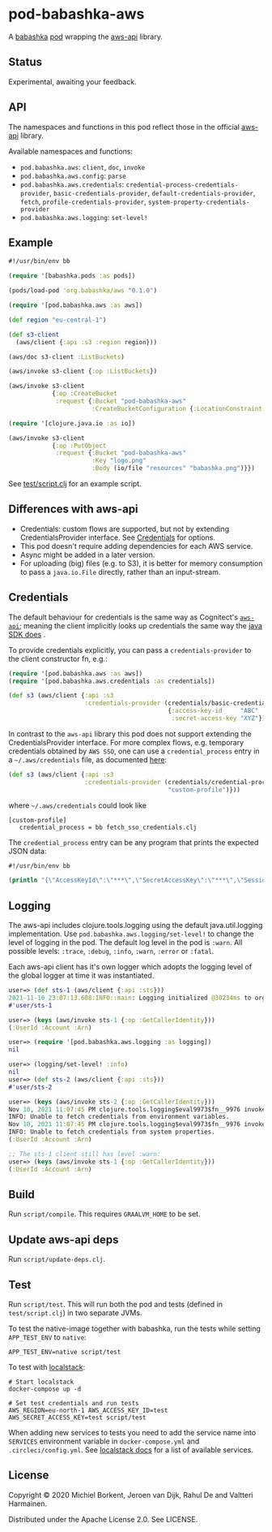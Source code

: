 # pod-babashka-aws

A [babashka](https://github.com/babashka/babashka)
[pod](https://github.com/babashka/pods) wrapping the
[aws-api](https://github.com/cognitect-labs/aws-api) library.

## Status

Experimental, awaiting your feedback.

## API

The namespaces and functions in this pod reflect those in the official
[aws-api](https://github.com/cognitect-labs/aws-api) library.

Available namespaces and functions:

- `pod.babashka.aws`: `client`, `doc`, `invoke`
- `pod.babashka.aws.config`: `parse`
- `pod.babashka.aws.credentials`: `credential-process-credentials-provider`,
  `basic-credentials-provider`, `default-credentials-provider`,
  `fetch`, `profile-credentials-provider`, `system-property-credentials-provider`
- `pod.babashka.aws.logging`: `set-level!`

## Example

``` clojure
#!/usr/bin/env bb

(require '[babashka.pods :as pods])

(pods/load-pod 'org.babashka/aws "0.1.0")

(require '[pod.babashka.aws :as aws])

(def region "eu-central-1")

(def s3-client
  (aws/client {:api :s3 :region region}))

(aws/doc s3-client :ListBuckets)

(aws/invoke s3-client {:op :ListBuckets})

(aws/invoke s3-client
            {:op :CreateBucket
             :request {:Bucket "pod-babashka-aws"
                       :CreateBucketConfiguration {:LocationConstraint region}}})

(require '[clojure.java.io :as io])

(aws/invoke s3-client
            {:op :PutObject
             :request {:Bucket "pod-babashka-aws"
                       :Key "logo.png"
                       :Body (io/file "resources" "babashka.png")}})
```

See [test/script.clj](test/script.clj) for an example script.

## Differences with aws-api

- Credentials: custom flows are supported, but not by extending CredentialsProvider interface. See <a href="#credentials">Credentials</a> for options.
- This pod doesn't require adding dependencies for each AWS service.
- Async might be added in a later version.
- For uploading (big) files (e.g. to S3), it is better for memory consumption to
  pass a `java.io.File` directly, rather than an input-stream.

## Credentials

The default behaviour for credentials is the same way as Cognitect's
[`aws-api`](https://github.com/cognitect-labs/aws-api#credentials); meaning the
client implicitly looks up credentials the same way the [java SDK
does](https://docs.aws.amazon.com/sdk-for-java/v1/developer-guide/credentials.html)
.

To provide credentials explicitly, you can pass a `credentials-provider` to the
client constructor fn, e.g.:

```clojure
(require '[pod.babashka.aws :as aws])
(require '[pod.babashka.aws.credentials :as credentials])

(def s3 (aws/client {:api :s3
                     :credentials-provider (credentials/basic-credentials-provider
                                            {:access-key-id     "ABC"
                                             :secret-access-key "XYZ"})}))
```

In contrast to the `aws-api` library this pod does not support extending the
CredentialsProvider interface. For more complex flows, e.g. temporary
credentials obtained by `AWS SSO`, one can use a `credential_process` entry in a
`~/.aws/credentials` file, as documented [here](https://docs.aws.amazon.com/credref/latest/refdocs/setting-global-credential_process.html):

```clojure
(def s3 (aws/client {:api :s3
                     :credentials-provider (credentials/credential-process-credentials-provider
                                            "custom-profile")}))
```

where `~/.aws/credentials` could look like

```
[custom-profile]
   credential_process = bb fetch_sso_credentials.clj
```

The `credential_process` entry can be any program that prints the expected JSON data:

```clojure
#!/usr/bin/env bb

(println "{\"AccessKeyId\":\"***\",\"SecretAccessKey\":\"***\",\"SessionToken\":\"***\",\"Expiration\":\"2020-01-00T00:00:00Z\",\"Version\":1}")
```

## Logging

The aws-api includes clojure.tools.logging using the default java.util.logging
implementation. Use `pod.babashka.aws.logging/set-level!` to change the level of
logging in the pod. The default log level in the pod is `:warn`. All possible
levels: `:trace`, `:debug`, `:info`, `:warn`, `:error` or `:fatal`.

Each aws-api client has it's own logger which adopts the logging level
of the global logger at time it was instantiated.

```clojure
user=> (def sts-1 (aws/client {:api :sts}))
2021-11-10 23:07:13.608:INFO::main: Logging initialized @30234ms to org.eclipse.jetty.util.log.StdErrLog
#'user/sts-1

user=> (keys (aws/invoke sts-1 {:op :GetCallerIdentity}))
(:UserId :Account :Arn)

user=> (require '[pod.babashka.aws.logging :as logging])
nil

user=> (logging/set-level! :info)
nil
user=> (def sts-2 (aws/client {:api :sts}))
#'user/sts-2

user=> (keys (aws/invoke sts-2 {:op :GetCallerIdentity}))
Nov 10, 2021 11:07:45 PM clojure.tools.logging$eval9973$fn__9976 invoke
INFO: Unable to fetch credentials from environment variables.
Nov 10, 2021 11:07:45 PM clojure.tools.logging$eval9973$fn__9976 invoke
INFO: Unable to fetch credentials from system properties.
(:UserId :Account :Arn)

;; The sts-1 client still has level :warn:
user=> (keys (aws/invoke sts-1 {:op :GetCallerIdentity}))
(:UserId :Account :Arn)
```

## Build

Run `script/compile`. This requires `GRAALVM_HOME` to be set.

## Update aws-api deps

Run `script/update-deps.clj`.

## Test

Run `script/test`. This will run both the pod and tests (defined in
`test/script.clj`) in two separate JVMs.

To test the native-image together with babashka, run the tests while setting
`APP_TEST_ENV` to `native`:

``` shell
APP_TEST_ENV=native script/test
```

To test with [localstack](https://github.com/localstack/localstack):

``` shell
# Start localstack
docker-compose up -d

# Set test credentials and run tests
AWS_REGION=eu-north-1 AWS_ACCESS_KEY_ID=test AWS_SECRET_ACCESS_KEY=test script/test
```

When adding new services to tests you need to add the service name into `SERVICES` environment variable in `docker-compose.yml` and `.circleci/config.yml`. See [localstack docs](https://github.com/localstack/localstack#configurations) for a list of available services.

## License

Copyright © 2020 Michiel Borkent, Jeroen van Dijk, Rahul De and Valtteri Harmainen.

Distributed under the Apache License 2.0. See LICENSE.
